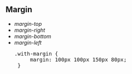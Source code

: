 ## Margin

<div>
<ul class="add-css-in-html-without-align">
<li><i>margin-top</i></li>
<li><i>margin-right</i></li>
<li><i>margin-bottom</i></li>
<li><i>margin-left</i></li>
</ul>

<ul class="add-css-in-html-without-align">
    <pre>.with-margin {
     margin: 100px 100px 150px 80px;
 }
</pre>
</ul>
</div>